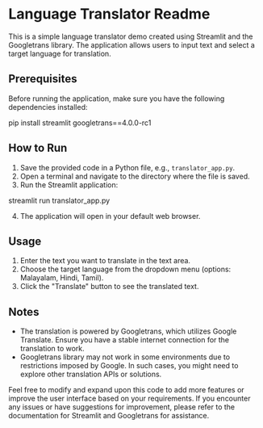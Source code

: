 # Language Translator Readme

This is a simple language translator demo created using Streamlit and the Googletrans library. The application allows users to input text and select a target language for translation.

## Prerequisites

Before running the application, make sure you have the following dependencies installed:

pip install streamlit googletrans==4.0.0-rc1

## How to Run

1. Save the provided code in a Python file, e.g., `translator_app.py`.
2. Open a terminal and navigate to the directory where the file is saved.
3. Run the Streamlit application:

streamlit run translator_app.py

4. The application will open in your default web browser.

## Usage

1. Enter the text you want to translate in the text area.
2. Choose the target language from the dropdown menu (options: Malayalam, Hindi, Tamil).
3. Click the "Translate" button to see the translated text.

## Notes

- The translation is powered by Googletrans, which utilizes Google Translate. Ensure you have a stable internet connection for the translation to work.
- Googletrans library may not work in some environments due to restrictions imposed by Google. In such cases, you might need to explore other translation APIs or solutions.

Feel free to modify and expand upon this code to add more features or improve the user interface based on your requirements. If you encounter any issues or have suggestions for improvement, please refer to the documentation for Streamlit and Googletrans for assistance.
